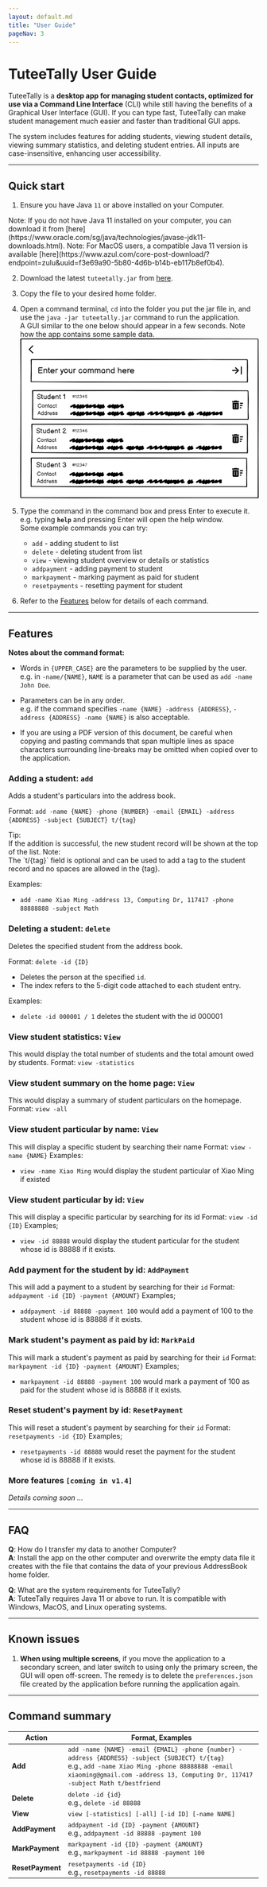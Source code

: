 ```yaml
---
layout: default.md
title: "User Guide"
pageNav: 3
---
```


# TuteeTally User Guide

TuteeTally is a **desktop app for managing student contacts, optimized for use via a Command Line Interface** (CLI) while still having the benefits of a Graphical User Interface (GUI). If you can type fast, TuteeTally can make student management much easier and faster than traditional GUI apps.

The system includes features for adding students, viewing student details, viewing summary statistics, and deleting student entries. All inputs are case-insensitive, enhancing user accessibility.


<!-- * Table of Contents -->
<page-nav-print />

--------------------------------------------------------------------------------------------------------------------

## Quick start

1. Ensure you have Java `11` or above installed on your Computer.
<box type="info" seamless>
Note: If you do not have Java 11 installed on your computer, you can download it from [here](https://www.oracle.com/sg/java/technologies/javase-jdk11-downloads.html).
Note: For MacOS users, a compatible Java 11 version is available [here](https://www.azul.com/core-post-download/?endpoint=zulu&uuid=f3e69a90-5b80-4d6b-b14b-eb117b8ef0b4).
</box>

2. Download the latest `tuteetally.jar` from [here](https://github.com/AY2324S2-CS2103T-F10-2/tp/releases).

3. Copy the file to your desired home folder.

4. Open a command terminal, `cd` into the folder you put the jar file in, and use the `java -jar tuteetally.jar` command to run the application.<br>
   A GUI similar to the one below should appear in a few seconds. Note how the app contains some sample data.<br>
   ![Ui](images/Ui.png)

5. Type the command in the command box and press Enter to execute it. e.g. typing **`help`** and pressing Enter will open the help window.<br>
   Some example commands you can try:

   * `add` - adding student to list
   * `delete` - deleting student from list
   * `view` - viewing student overview or details or statistics
   * `addpayment` - adding payment to student
   * `markpayment` - marking payment as paid for student
   * `resetpayments` - resetting payment for student

6. Refer to the [Features](#features) below for details of each command.

--------------------------------------------------------------------------------------------------------------------

## Features

<box type="info" seamless>

**Notes about the command format:**<br>

* Words in `{UPPER_CASE}` are the parameters to be supplied by the user.<br>
  e.g. in `-name/{NAME}`, `NAME` is a parameter that can be used as `add -name John Doe`.

* Parameters can be in any order.<br>
  e.g. if the command specifies `-name {NAME} -address {ADDRESS}`, `-address {ADDRESS} -name {NAME}` is also acceptable.

* If you are using a PDF version of this document, be careful when copying and pasting commands that span multiple lines as space characters surrounding line-breaks may be omitted when copied over to the application.
</box>


### Adding a student: `add`

Adds a student's particulars into the address book.

Format: `add -name {NAME} -phone {NUMBER} -email {EMAIL} -address {ADDRESS} -subject {SUBJECT} t/{tag}`

<box type="tip" seamless>
Tip:<br>
If the addition is successful, the new student record will be shown at the top of the list.
</box>
<box type="info" seamless>
Note:<br>
The `t/{tag}` field is optional and can be used to add a tag to the student record and no spaces are allowed in the {tag}.
</box>

Examples:
* `add -name Xiao Ming -address 13, Computing Dr, 117417 -phone 88888888 -subject Math`

### Deleting a student: `delete`

Deletes the specified student from the address book.

Format: `delete -id {ID}`

* Deletes the person at the specified `id`.
* The index refers to the 5-digit code attached to each student entry.

Examples:
* `delete -id 000001 / 1` deletes the student with the id 000001

### View student statistics: `View`
This would display the total number of students and the total amount owed by students.
Format: `view -statistics`

### View student summary on the home page: `View`
This would display a summary of student particulars on the homepage.
Format: `view -all`

### View student particular by name: `View`
This will display a specific student by searching their name
Format: `view -name {NAME}`
Examples:
* `view -name Xiao Ming` would display the student particular of Xiao Ming if existed

### View student particular by id: `View`
This will display a specific particular by searching for its id
Format: `view -id {ID}`
Examples;
* `view -id 88888` would display the student particular for the student whose id is 88888 if it exists.

### Add payment for the student by id: `AddPayment`
This will add a payment to a student by searching for their `id`
Format: `addpayment -id {ID} -payment {AMOUNT}`
Examples;
* `addpayment -id 88888 -payment 100` would add a payment of 100 to the student whose id is 88888 if it exists.

### Mark student's payment as paid by id: `MarkPaid`
This will mark a student's payment as paid by searching for their `id`
Format: `markpayment -id {ID} -payment {AMOUNT}`
Examples;
* `markpayment -id 88888 -payment 100` would mark a payment of 100 as paid for the student whose id is 88888 if it exists.

### Reset student's payment by id: `ResetPayment`
This will reset a student's payment by searching for their `id`
Format: `resetpayments -id {ID}`
Examples;
* `resetpayments -id 88888` would reset the payment for the student whose id is 88888 if it exists.

### More features `[coming in v1.4]`

_Details coming soon ..._

--------------------------------------------------------------------------------------------------------------------

## FAQ

**Q**: How do I transfer my data to another Computer?<br>
**A**: Install the app on the other computer and overwrite the empty data file it creates with the file that contains the data of your previous AddressBook home folder.

**Q**: What are the system requirements for TuteeTally?<br>
**A**: TuteeTally requires Java 11 or above to run. It is compatible with Windows, MacOS, and Linux operating systems.

--------------------------------------------------------------------------------------------------------------------

## Known issues

1. **When using multiple screens**, if you move the application to a secondary screen, and later switch to using only the primary screen, the GUI will open off-screen. The remedy is to delete the `preferences.json` file created by the application before running the application again.

--------------------------------------------------------------------------------------------------------------------
## Command summary

| Action          | Format, Examples                                                                                                                                                                                                                         |
|-----------------|------------------------------------------------------------------------------------------------------------------------------------------------------------------------------------------------------------------------------------------|
| **Add**         | `add -name {NAME} -email {EMAIL} -phone {number} -address {ADDRESS} -subject {SUBJECT} t/{tag}` <br> e.g., `add -name Xiao Ming -phone 88888888 -email xiaoming@gmail.com -address 13, Computing Dr, 117417  -subject Math t/bestfriend` |
| **Delete**      | `delete -id {id}`<br> e.g., `delete -id 88888`                                                                                                                                                                                           |
| **View**        | `view [-statistics] [-all] [-id ID] [-name NAME]`                                                                                                                                                                                        |
| **AddPayment**  | `addpayment -id {ID} -payment {AMOUNT}`<br> e.g., `addpayment -id 88888 -payment 100`                                                                                                                                                    |
| **MarkPayment** | `markpayment -id {ID} -payment {AMOUNT}`<br> e.g., `markpayment -id 88888 -payment 100`                                                                                                                                                  |
| **ResetPayment**| `resetpayments -id {ID}`<br> e.g., `resetpayments -id 88888`                                                                                                                                                                             |
